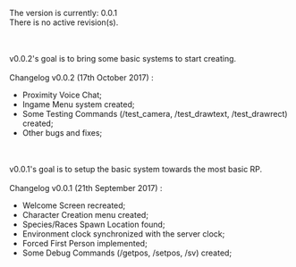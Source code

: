 The version is currently: 0.0.1<br>
There is no active revision(s).

<br><br>
v0.0.2's goal is to bring some basic systems to start creating.
<br><br>
Changelog v0.0.2 (17th October 2017) :
  - Proximity Voice Chat;
  - Ingame Menu system created;
  - Some Testing Commands (/test_camera, /test_drawtext, /test_drawrect) created;
  - Other bugs and fixes;

<br><br>
v0.0.1's goal is to setup the basic system towards the most basic RP.
<br><br>
Changelog v0.0.1 (21th September 2017) :
  - Welcome Screen recreated;
  - Character Creation menu created;
  - Species/Races Spawn Location found;
  - Environment clock synchronized with the server clock;
  - Forced First Person implemented;
  - Some Debug Commands (/getpos, /setpos, /sv) created;
  
  
